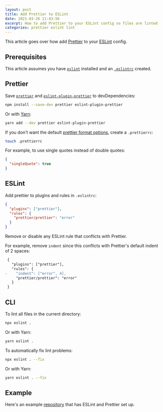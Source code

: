 ```yaml
---
layout: post
title: Add Prettier to ESLint
date: 2021-03-26 11:43:56
excerpt: How to add Prettier to your ESLint config so files are linted with the code formatter.
categories: prettier eslint lint
---
```


This article goes over how add [Prettier](https://prettier.io/) to your [ESLint](https://eslint.org/) config.

## Prerequisites

This article assumes you have [`eslint`](https://www.npmjs.com/package/eslint) installed and an [`.eslintrc`](https://eslint.org/docs/user-guide/configuring/) created.

## Prettier

Save [`prettier`](https://www.npmjs.com/package/prettier) and [`eslint-plugin-prettier`](https://www.npmjs.com/package/eslint-plugin-prettier) to devDependencies:

```sh
npm install --save-dev prettier eslint-plugin-prettier
```

Or with [Yarn](https://yarnpkg.com/package/eslint-plugin-prettier):

```sh
yarn add --dev prettier eslint-plugin-prettier
```

If you don't want the default [prettier format options](https://prettier.io/docs/en/options.html), create a `.prettierrc`:

```sh
touch .prettierrc
```

For example, to use single quotes instead of double quotes:

```json
{
  "singleQuote": true
}
```

## ESLint

Add prettier to plugins and rules in `.eslintrc`:

```json
{
  "plugins": ["prettier"],
  "rules": {
    "prettier/prettier": "error"
  }
}
```

Remove or disable any ESLint rule that conflicts with Prettier.

For example, remove `indent` since this conflicts with Prettier's default indent of 2 spaces:

```diff
 {
   "plugins": ["prettier"],
   "rules": {
-    "indent": ["error", 4],
     "prettier/prettier": "error"
   }
 }
```

## CLI

To lint all files in the current directory:

```sh
npx eslint .
```

Or with Yarn:

```sh
yarn eslint .
```

To automatically fix lint problems:

```sh
npx eslint . --fix
```

Or with Yarn:

```sh
yarn eslint . --fix
```

## Example

Here's an example [repository](https://github.com/remarkablemark/web-app-template) that has ESLint and Prettier set up.
